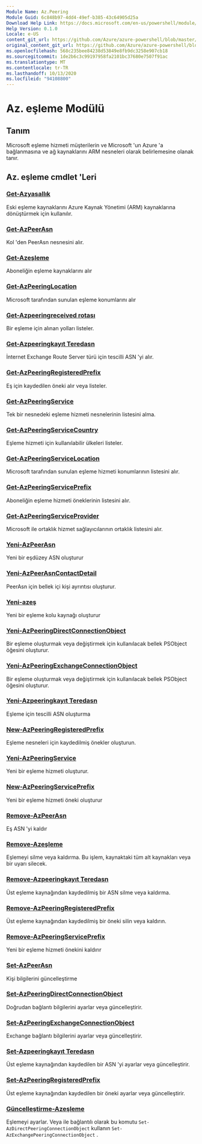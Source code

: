 ```yaml
---
Module Name: Az.Peering
Module Guid: 6c848b97-4dd4-49ef-b385-43c64905d25a
Download Help Link: https://docs.microsoft.com/en-us/powershell/module/az.peering.md
Help Version: 0.1.0
Locale: e-US
content_git_url: https://github.com/Azure/azure-powershell/blob/master/src/Peering/Peering/help/Az.Peering.md
original_content_git_url: https://github.com/Azure/azure-powershell/blob/master/src/Peering/Peering/help/Az.Peering.md
ms.openlocfilehash: 568c235bee84238d53849e8fb9dc3258e907cb18
ms.sourcegitcommit: 1de2b6c3c99197958fa2101bc37680e7507f91ac
ms.translationtype: MT
ms.contentlocale: tr-TR
ms.lasthandoff: 10/13/2020
ms.locfileid: "94108800"
---
```

# Az. eşleme Modülü
## Tanım
Microsoft eşleme hizmeti müşterilerin ve Microsoft 'un Azure 'a bağlanmasına ve ağ kaynaklarını ARM nesneleri olarak belirlemesine olanak tanır.

## Az. eşleme cmdlet 'Leri
### [Get-Azyasallık](Get-AzLegacyPeering.md)
Eski eşleme kaynaklarını Azure Kaynak Yönetimi (ARM) kaynaklarına dönüştürmek için kullanılır. 

### [Get-AzPeerAsn](Get-AzPeerAsn.md)
Kol 'den PeerAsn nesnesini alır.

### [Get-Azeşleme](Get-AzPeering.md)
Aboneliğin eşleme kaynaklarını alır

### [Get-AzPeeringLocation](Get-AzPeeringLocation.md)
Microsoft tarafından sunulan eşleme konumlarını alır

### [Get-Azpeeringreceived rotası](Get-AzPeeringReceivedRoute.md)
Bir eşleme için alınan yolları listeler.

### [Get-Azpeeringkayıt Teredasn](Get-AzPeeringRegisteredAsn.md)
İnternet Exchange Route Server türü için tescilli ASN 'yi alır.

### [Get-AzPeeringRegisteredPrefix](Get-AzPeeringRegisteredPrefix.md)
Eş için kaydedilen öneki alır veya listeler.

### [Get-AzPeeringService](Get-AzPeeringService.md)
Tek bir nesnedeki eşleme hizmeti nesnelerinin listesini alma.

### [Get-AzPeeringServiceCountry](Get-AzPeeringServiceCountry.md)
Eşleme hizmeti için kullanılabilir ülkeleri listeler.

### [Get-AzPeeringServiceLocation](Get-AzPeeringServiceLocation.md)
Microsoft tarafından sunulan eşleme hizmeti konumlarının listesini alır.

### [Get-AzPeeringServicePrefix](Get-AzPeeringServicePrefix.md)
Aboneliğin eşleme hizmeti öneklerinin listesini alır.

### [Get-AzPeeringServiceProvider](Get-AzPeeringServiceProvider.md)
Microsoft ile ortaklık hizmet sağlayıcılarının ortaklık listesini alır.

### [Yeni-AzPeerAsn](New-AzPeerAsn.md)
Yeni bir eşdüzey ASN oluşturur 

### [Yeni-AzPeerAsnContactDetail](New-AzPeerAsnContactDetail.md)
PeerAsn için bellek içi kişi ayrıntısı oluşturur. 

### [Yeni-azeş](New-AzPeering.md)
Yeni bir eşleme kolu kaynağı oluşturur

### [Yeni-AzPeeringDirectConnectionObject](New-AzPeeringDirectConnectionObject.md)
Bir eşleme oluşturmak veya değiştirmek için kullanılacak bellek PSObject öğesini oluşturur.

### [Yeni-AzPeeringExchangeConnectionObject](New-AzPeeringExchangeConnectionObject.md)
Bir eşleme oluşturmak veya değiştirmek için kullanılacak bellek PSObject öğesini oluşturur.

### [Yeni-Azpeeringkayıt Teredasn](New-AzPeeringRegisteredAsn.md)
Eşleme için tescilli ASN oluşturma

### [New-AzPeeringRegisteredPrefix](New-AzPeeringRegisteredPrefix.md)
Eşleme nesneleri için kaydedilmiş önekler oluşturun.

### [Yeni-AzPeeringService](New-AzPeeringService.md)
Yeni bir eşleme hizmeti oluşturur.

### [New-AzPeeringServicePrefix](New-AzPeeringServicePrefix.md)
Yeni bir eşleme hizmeti öneki oluşturur

### [Remove-AzPeerAsn](Remove-AzPeerAsn.md)
Eş ASN 'yi kaldır

### [Remove-Azeşleme](Remove-AzPeering.md)
Eşlemeyi silme veya kaldırma. Bu işlem, kaynaktaki tüm alt kaynakları veya bir uyarı silecek.

### [Remove-Azpeeringkayıt Teredasn](Remove-AzPeeringRegisteredAsn.md)
Üst eşleme kaynağından kaydedilmiş bir ASN silme veya kaldırma.

### [Remove-AzPeeringRegisteredPrefix](Remove-AzPeeringRegisteredPrefix.md)
Üst eşleme kaynağından kaydedilmiş bir öneki silin veya kaldırın.

### [Remove-AzPeeringServicePrefix](Remove-AzPeeringServicePrefix.md)
Yeni bir eşleme hizmeti önekini kaldırır

### [Set-AzPeerAsn](Set-AzPeerAsn.md)
Kişi bilgilerini güncelleştirme

### [Set-AzPeeringDirectConnectionObject](Set-AzPeeringDirectConnectionObject.md)
Doğrudan bağlantı bilgilerini ayarlar veya güncelleştirir. 

### [Set-AzPeeringExchangeConnectionObject](Set-AzPeeringExchangeConnectionObject.md)
Exchange bağlantı bilgilerini ayarlar veya güncelleştirir. 

### [Set-Azpeeringkayıt Teredasn](Set-AzPeeringRegisteredAsn.md)
Üst eşleme kaynağından kaydedilen bir ASN 'yi ayarlar veya güncelleştirir.

### [Set-AzPeeringRegisteredPrefix](Set-AzPeeringRegisteredPrefix.md)
Üst eşleme kaynağından kaydedilen bir öneki ayarlar veya güncelleştirir.

### [Güncelleştirme-Azeşleme](Update-AzPeering.md)
Eşlemeyi ayarlar. Veya ile bağlantılı olarak bu komutu `Set-AzDirectPeeringConnectionObject` kullanın `Set-AzExchangePeeringConnectionObject` .

